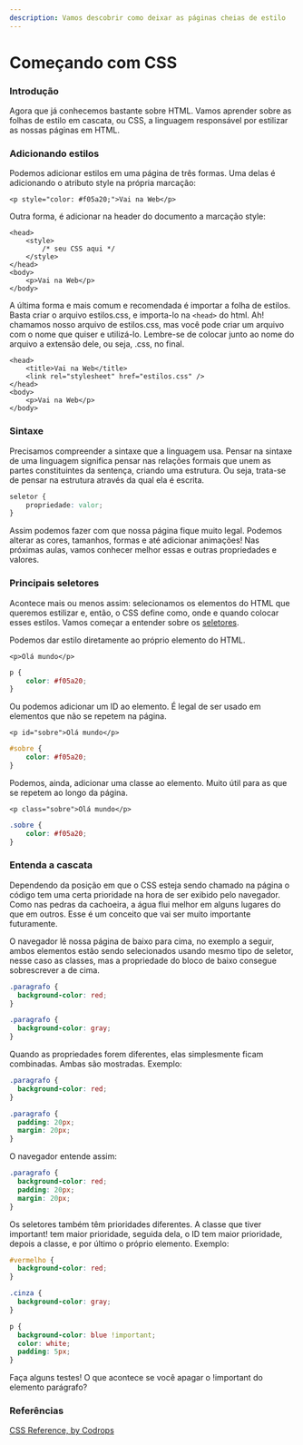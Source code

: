 ```yaml
---
description: Vamos descobrir como deixar as páginas cheias de estilo
---
```


# Começando com CSS

### Introdução

Agora que já conhecemos bastante sobre HTML. Vamos aprender sobre as folhas de estilo em cascata, ou CSS, a linguagem responsável por estilizar as nossas páginas em HTML. 

### Adicionando estilos

Podemos adicionar estilos em uma página de três formas. Uma delas é adicionando o atributo style na própria marcação:

```markup
<p style="color: #f05a20;">Vai na Web</p>
```

Outra forma, é adicionar na header do documento a marcação style:

```markup
<head>
    <style>
        /* seu CSS aqui */
    </style>
</head>
<body>
    <p>Vai na Web</p>
</body>
```

A última forma e mais comum e recomendada é importar a folha de estilos. Basta criar o arquivo estilos.css, e importa-lo na `<head>` do html. Ah! chamamos nosso arquivo de estilos.css, mas você pode criar um arquivo com o nome que quiser e utilizá-lo. Lembre-se de colocar junto ao nome do arquivo a extensão dele, ou seja, .css, no final.

```markup
<head>
    <title>Vai na Web</title>
    <link rel="stylesheet" href="estilos.css" />
</head>
<body>
    <p>Vai na Web</p>
</body>
```

### Sintaxe

Precisamos compreender a sintaxe que a linguagem usa. Pensar na sintaxe de uma linguagem significa pensar nas relações formais que unem as partes constituintes da sentença, criando uma estrutura. Ou seja, trata-se de pensar na estrutura através da qual ela é escrita.

```css
seletor {
    propriedade: valor;
}
```

Assim podemos fazer com que nossa página fique muito legal. Podemos alterar as cores, tamanhos, formas e até adicionar animações! Nas próximas aulas, vamos conhecer melhor essas e outras propriedades e valores.

### Principais seletores

Acontece mais ou menos assim: selecionamos os elementos do HTML que queremos estilizar e, então, o CSS define como, onde e quando colocar esses estilos. Vamos começar a entender sobre os [seletores](https://code.tutsplus.com/pt/tutorials/the-30-css-selectors-you-must-memorize--net-16048).

Podemos dar estilo diretamente ao próprio elemento do HTML.

```markup
<p>Olá mundo</p>
```

```css
p {
    color: #f05a20;
}
```

Ou podemos adicionar um ID ao elemento. É legal de ser usado em elementos que não se repetem na página.

```markup
<p id="sobre">Olá mundo</p>
```

```css
#sobre {
    color: #f05a20;
}
```

Podemos, ainda, adicionar uma classe ao elemento. Muito útil para as que se repetem ao longo da página.

```markup
<p class="sobre">Olá mundo</p>
```

```css
.sobre {
    color: #f05a20;
}
```

### Entenda a cascata

Dependendo da posição em que o CSS esteja sendo chamado na página o código tem uma certa prioridade na hora de ser exibido pelo navegador. Como nas pedras da cachoeira, a água flui melhor em alguns lugares do que em outros. Esse é um conceito que vai ser muito importante futuramente.

O navegador lê nossa página de baixo para cima, no exemplo a seguir, ambos elementos estão sendo selecionados usando mesmo tipo de seletor, nesse caso as classes, mas a propriedade do bloco de baixo consegue sobrescrever a de cima.

```css
.paragrafo {
  background-color: red;
}

.paragrafo {
  background-color: gray;
}
```

Quando as propriedades forem diferentes, elas simplesmente ficam combinadas. Ambas são mostradas. Exemplo:

```css
.paragrafo {
  background-color: red;
}

.paragrafo {
  padding: 20px;
  margin: 20px;
}
```

O navegador entende assim:

```css
.paragrafo {
  background-color: red;
  padding: 20px;
  margin: 20px;
}
```

Os seletores também têm prioridades diferentes. A classe que tiver important! tem maior prioridade, seguida dela, o ID tem maior prioridade, depois a classe, e por último o próprio elemento. Exemplo:

```css
#vermelho {
  background-color: red;
}

.cinza {
  background-color: gray; 
}

p {
  background-color: blue !important;
  color: white;
  padding: 5px;
}
```

Faça alguns testes! O que acontece se você apagar o !important do elemento parágrafo?

### Referências

[CSS Reference, by Codrops](https://tympanus.net/codrops/css_reference/)

